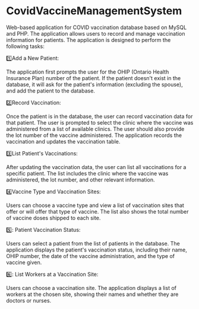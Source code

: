 # CovidVaccineManagementSystem
Web-based application for COVID vaccination database based on MySQL and PHP. The application allows users to record and manage vaccination information for patients. The application is designed to perform the following tasks:

1️⃣Add a New Patient:

The application first prompts the user for the OHIP (Ontario Health Insurance Plan) number of the patient.
If the patient doesn't exist in the database, it will ask for the patient's information (excluding the spouse), and add the patient to the database.

2️⃣Record Vaccination:

Once the patient is in the database, the user can record vaccination data for that patient.
The user is prompted to select the clinic where the vaccine was administered from a list of available clinics.
The user should also provide the lot number of the vaccine administered.
The application records the vaccination and updates the vaccination table.

3️⃣List Patient's Vaccinations:

After updating the vaccination data, the user can list all vaccinations for a specific patient.
The list includes the clinic where the vaccine was administered, the lot number, and other relevant information.

4️⃣Vaccine Type and Vaccination Sites:

Users can choose a vaccine type and view a list of vaccination sites that offer or will offer that type of vaccine.
The list also shows the total number of vaccine doses shipped to each site.

5️⃣: Patient Vaccination Status:

Users can select a patient from the list of patients in the database.
The application displays the patient's vaccination status, including their name, OHIP number, the date of the vaccine administration, and the type of vaccine given.

6️⃣: List Workers at a Vaccination Site:

Users can choose a vaccination site.
The application displays a list of workers at the chosen site, showing their names and whether they are doctors or nurses.
